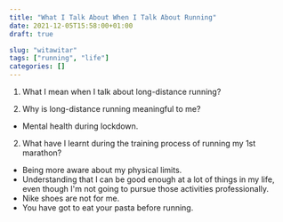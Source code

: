 ```yaml
---
title: "What I Talk About When I Talk About Running"
date: 2021-12-05T15:58:00+01:00
draft: true

slug: "witawitar" 
tags: ["running", "life"]
categories: []
---
```


1. What I mean when I talk about long-distance running?

1. Why is long-distance running meaningful to me?
- Mental health during lockdown.

2. What have I learnt during the training process of running my 1st marathon?
- Being more aware about my physical limits.
- Understanding that I can be good enough at a lot of things in my life, even though I'm not going to pursue those activities professionally.
- Nike shoes are not for me.
- You have got to eat your pasta before running.



